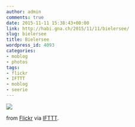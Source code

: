 ```yaml
---
author: admin
comments: true
date: 2015-11-11 15:38:43+00:00
link: http://habi.gna.ch/2015/11/11/bielersee/
slug: bielersee
title: Bielersee
wordpress_id: 4093
categories:
- moblog
- photos
tags:
- flickr
- IFTTT
- moblog
- seerie
---
```


![](http://ift.tt/1MWLvIo)  

  

from [Flickr](http://flic.kr/p/AXzUfi) via [IFTTT](http://ift.tt/1c4nCfM).
